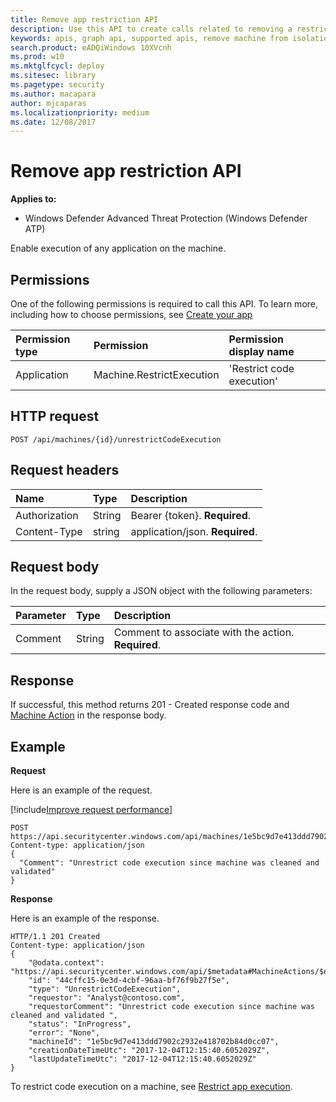 ```yaml
---
title: Remove app restriction API
description: Use this API to create calls related to removing a restriction from applications from executing.
keywords: apis, graph api, supported apis, remove machine from isolation
search.product: eADQiWindows 10XVcnh
ms.prod: w10
ms.mktglfcycl: deploy
ms.sitesec: library
ms.pagetype: security
ms.author: macapara
author: mjcaparas
ms.localizationpriority: medium
ms.date: 12/08/2017
---
```


# Remove app restriction API

**Applies to:**

- Windows Defender Advanced Threat Protection (Windows Defender ATP)



Enable execution of any application on the machine.

## Permissions
One of the following permissions is required to call this API. To learn more, including how to choose permissions, see [Create your app](exposed-apis-windows-defender-advanced-threat-protection-new.md#create-an-app)

Permission type |	Permission	|	Permission display name
:---|:---|:---
Application |	Machine.RestrictExecution |	'Restrict code execution'

## HTTP request
```
POST /api/machines/{id}/unrestrictCodeExecution
```

## Request headers
Name | Type | Description
:---|:---|:---
Authorization | String | Bearer {token}. **Required**.
Content-Type | string | application/json. **Required**.

## Request body
In the request body, supply a JSON object with the following parameters:

Parameter |	Type	| Description
:---|:---|:---
Comment |	String | Comment to associate with the action. **Required**.

## Response
If successful, this method returns 201 - Created response code and [Machine Action](machineaction-windows-defender-advanced-threat-protection-new.md) in the response body.


## Example

**Request**

Here is an example of the request.

[!include[Improve request performance](improverequestperformance-new.md)]

```
POST https://api.securitycenter.windows.com/api/machines/1e5bc9d7e413ddd7902c2932e418702b84d0cc07/unrestrictCodeExecution 
Content-type: application/json
{
  "Comment": "Unrestrict code execution since machine was cleaned and validated"
}

```

**Response**

Here is an example of the response.

```
HTTP/1.1 201 Created
Content-type: application/json
{
    "@odata.context": "https://api.securitycenter.windows.com/api/$metadata#MachineActions/$entity",
    "id": "44cffc15-0e3d-4cbf-96aa-bf76f9b27f5e",
    "type": "UnrestrictCodeExecution",
    "requestor": "Analyst@contoso.com",
    "requestorComment": "Unrestrict code execution since machine was cleaned and validated ",
    "status": "InProgress",
    "error": "None",
    "machineId": "1e5bc9d7e413ddd7902c2932e418702b84d0cc07",
    "creationDateTimeUtc": "2017-12-04T12:15:40.6052029Z",
    "lastUpdateTimeUtc": "2017-12-04T12:15:40.6052029Z"
}

```

To restrict code execution on a machine, see [Restrict app execution](restrict-code-execution-windows-defender-advanced-threat-protection-new.md).